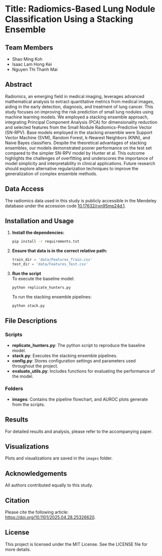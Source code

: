 # Title: Radiomics-Based Lung Nodule Classification Using a Stacking Ensemble

## Team Members
- Shao Ming Koh
- Isaac Lam Hong Kei
- Nguyen Thi Thanh Mai

## Abstract
Radiomics, an emerging field in medical imaging, leverages advanced mathematical analysis to extract quantitative
metrics from medical images, aiding in the early detection, diagnosis, and treatment of lung cancer. This study
focuses on improving the risk prediction of small lung nodules using machine learning models. We employed a
stacking ensemble approach, integrating Principal Component Analysis (PCA) for dimensionality reduction and selected
features from the Small Nodule Radiomics-Predictive Vector (SN-RPV). Base models employed in the stacking
ensemble were Support Vector Machine (SVM), Random Forest, k-Nearest Neighbors (KNN), and Naive Bayes classifiers.
Despite the theoretical advantages of stacking ensembles, our models demonstrated poorer performance on the
test set compared to the simpler SN-RPV model by Hunter et al. This outcome highlights the challenges of overfitting
and underscores the importance of model simplicity and interpretability in clinical applications. Future research
should explore alternative regularization techniques to improve the generalization of complex ensemble methods.

## Data Access
The radiomics data used in this study is publicly accessible in the Mendeley database under the accession code [10.17632/rxn95mp24d.1](https://data.mendeley.com/datasets/rxn95mp24d/1).

## Installation and Usage
1. **Install the dependencies:**
    ```sh
    pip install -r requirements.txt
    ```
2. **Ensure that data is in the correct relative path:**
    ```python
    train_dir = 'data/Features_Train.csv'
    test_dir = 'data/Features_Test.csv'
    ```
3. **Run the script**\
    To execute the baseline model:
    ```bash
    python replicate_hunters.py
    ```
    To run the stacking ensemble pipelines:
    ```bash
    python stack.py
    ```

## File Descriptions

### Scripts
- **replicate_hunters.py**: The python script to reproduce the baseline model.
- **stack.py**: Executes the stacking ensemble pipelines.
- **config.py**: Stores configuration settings and parameters used throughout the project.
- **evaluate_utils.py**: Includes functions for evaluating the performance of the model.

### Folders
- **images**: Contains the pipeline flowchart, and AUROC plots generate from the scripts.

## Results
For detailed results and analysis, please refer to the accompanying paper.

## Visualizations
Plots and visualizations are saved in the `images` folder.

## Acknowledgements
All authors contributed equally to this study.

## Citation
Please cite the following article: https://doi.org/10.1101/2025.04.28.25326620.

## License
This project is licensed under the MIT License. See the LICENSE file for more details.